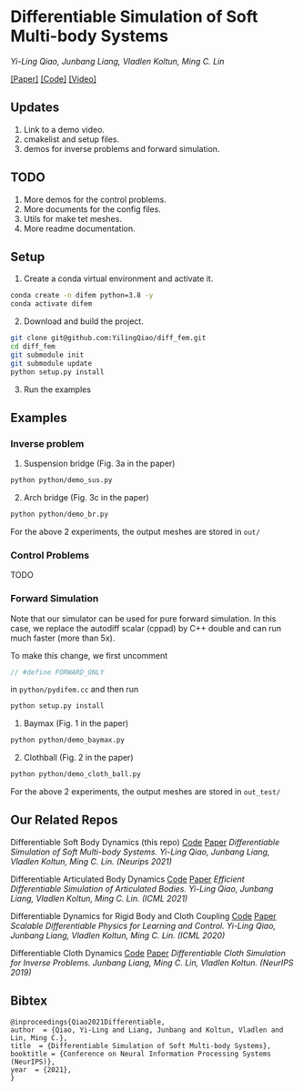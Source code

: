
# Differentiable Simulation of Soft Multi-body Systems

*Yi-Ling Qiao, Junbang Liang, Vladlen Koltun, Ming C. Lin*

[[Paper]](http://vladlen.info/publications/differentiable-simulation-soft-multi-body-systems/) [[Code]](https://github.com/YilingQiao/diff_fem) [[Video]](https://youtu.be/TPgFM5WxzaU)
## Updates
1. Link to a demo video.
2. cmakelist and setup files.
3. demos for inverse problems and forward simulation.

## TODO
1. More demos for the control problems.
2. More documents for the config files.
3. Utils for make tet meshes.
4. More readme documentation.

## Setup
1. Create a conda virtual environment and activate it.
```bash
conda create -n difem python=3.8 -y
conda activate difem
```

2. Download and build the project.
```bash
git clone git@github.com:YilingQiao/diff_fem.git
cd diff_fem
git submodule init
git submodule update
python setup.py install
```
3. Run the examples
## Examples
### Inverse problem
1. Suspension bridge (Fig. 3a in the paper)
```bash
python python/demo_sus.py
```
2. Arch bridge (Fig. 3c in the paper)
```bash
python python/demo_br.py
```

For the above 2 experiments, the output meshes are stored in `out/`
### Control Problems
TODO

### Forward Simulation
Note that our simulator can be used for pure forward simulation. In this case, we replace the autodiff scalar (cppad) by C++ double and can run much faster (more than 5x).

To make this change, we first uncomment 
```cpp
// #define FORWARD_ONLY
```
in `python/pydifem.cc` and then run 
```bash
python setup.py install
```

1. Baymax (Fig. 1 in the paper)
```bash
python python/demo_baymax.py
```
2. Clothball (Fig. 2 in the paper)
```bash
python python/demo_cloth_ball.py
```

For the above 2 experiments, the output meshes are stored in `out_test/`
## Our Related Repos
Differentiable Soft Body Dynamics (this repo) [Code](https://github.com/YilingQiao/diff_fem) [Paper](http://vladlen.info/publications/differentiable-simulation-soft-multi-body-systems/)
*Differentiable Simulation of Soft Multi-body Systems. Yi-Ling Qiao, Junbang Liang, Vladlen Koltun, Ming C. Lin. (Neurips 2021)*

Differentiable Articulated Body Dynamics [Code](https://github.com/YilingQiao/diffarticulated) [Paper](https://arxiv.org/abs/2109.07719)
*Efficient Differentiable Simulation of Articulated Bodies. Yi-Ling Qiao, Junbang Liang, Vladlen Koltun, Ming C. Lin. (ICML 2021)*

Differentiable Dynamics for Rigid Body and Cloth Coupling [Code](https://github.com/YilingQiao/diffsim) [Paper](https://arxiv.org/abs/2007.02168)
*Scalable Differentiable Physics for Learning and Control. Yi-Ling Qiao, Junbang Liang, Vladlen Koltun, Ming C. Lin. (ICML 2020)*

Differentiable Cloth Dynamics [Code](https://github.com/williamljb/DifferentiableCloth) [Paper](https://www.cs.umd.edu/~liangjb/docs/NIPS2019.pdf)
*Differentiable Cloth Simulation for Inverse Problems. Junbang Liang, Ming C. Lin, Vladlen Koltun. (NeurIPS 2019)*

## Bibtex
```
@inproceedings{Qiao2021Differentiable,
author  = {Qiao, Yi-Ling and Liang, Junbang and Koltun, Vladlen and Lin, Ming C.},
title  = {Differentiable Simulation of Soft Multi-body Systems},
booktitle = {Conference on Neural Information Processing Systems (NeurIPS)},
year  = {2021},
}
```
